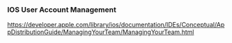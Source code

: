 ### IOS User Account Management

https://developer.apple.com/library/ios/documentation/IDEs/Conceptual/AppDistributionGuide/ManagingYourTeam/ManagingYourTeam.html